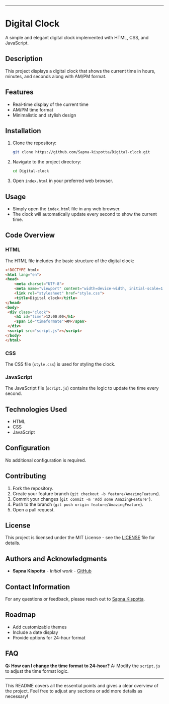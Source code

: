 

---

# Digital Clock

A simple and elegant digital clock implemented with HTML, CSS, and JavaScript.

## Description

This project displays a digital clock that shows the current time in hours, minutes, and seconds along with AM/PM format.

## Features

- Real-time display of the current time
- AM/PM time format
- Minimalistic and stylish design

## Installation

1. Clone the repository:
   ```sh
   git clone https://github.com/Sapna-kispotta/Digital-clock.git
   ```
2. Navigate to the project directory:
   ```sh
   cd Digital-clock
   ```
3. Open `index.html` in your preferred web browser.

## Usage

- Simply open the `index.html` file in any web browser.
- The clock will automatically update every second to show the current time.

## Code Overview

### HTML

The HTML file includes the basic structure of the digital clock:
```html
<!DOCTYPE html>
<html lang="en">
<head>
    <meta charset="UTF-8">
    <meta name="viewport" content="width=device-width, initial-scale=1.0">
    <link rel="stylesheet" href="style.css">
    <title>Digital clock</title>
</head>
<body>
 <div class="clock">
    <h1 id="time">12:00:00</h1>
    <span id="timeformate">AM</span>
 </div>
 <script src="script.js"></script>   
</body>
</html>
```

### CSS

The CSS file (`style.css`) is used for styling the clock.

### JavaScript

The JavaScript file (`script.js`) contains the logic to update the time every second.

## Technologies Used

- HTML
- CSS
- JavaScript

## Configuration

No additional configuration is required.

## Contributing

1. Fork the repository.
2. Create your feature branch (`git checkout -b feature/AmazingFeature`).
3. Commit your changes (`git commit -m 'Add some AmazingFeature'`).
4. Push to the branch (`git push origin feature/AmazingFeature`).
5. Open a pull request.

## License

This project is licensed under the MIT License - see the [LICENSE](LICENSE) file for details.

## Authors and Acknowledgments

- **Sapna Kispotta** - *Initial work* - [GitHub](https://github.com/Sapna-kispotta)

## Contact Information

For any questions or feedback, please reach out to [Sapna Kispotta](https://github.com/Sapna-kispotta).

## Roadmap

- Add customizable themes
- Include a date display
- Provide options for 24-hour format

## FAQ

**Q: How can I change the time format to 24-hour?**
A: Modify the `script.js` to adjust the time format logic.

---

This README covers all the essential points and gives a clear overview of the project. Feel free to adjust any sections or add more details as necessary!
